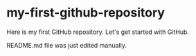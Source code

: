 # my-first-github-repository
Here is my first GitHub repository. Let's get started with GitHub.

README.md file was just edited manually. 

